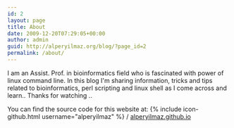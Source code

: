 ```yaml
---
id: 2
layout: page
title: About
date: 2009-12-20T07:29:05+00:00
author: admin
guid: http://alperyilmaz.org/blog/?page_id=2
permalink: /about/
---
```


I am an Assist. Prof. in bioinformatics field who is fascinated with power of linux command line. In this blog I'm sharing information, tricks and tips related to bioinformatics, perl scripting and linux shell as I come across and learn.. Thanks for watching ..

You can find the source code for this website at:
{% include icon-github.html username="alperyilmaz" %} /
[alperyilmaz.github.io](https://github.com/alperyilmaz/alperyilmaz.github.io)
